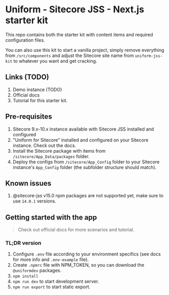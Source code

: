 # Uniform - Sitecore JSS - Next.js starter kit

This repo contains both the starter kit with content items and required configuration files.

You can also use this kit to start a vanilla project, simply remove everything from `/src/components` and adjust the Sitecore site name from `uniform-jss-kit` to whatever you want and get cracking.

## Links (TODO)

1. Demo instance (TODO)
1. Official docs
1. Tutorial for this starter kit.

## Pre-requisites
1. Sitecore 9.x-10.x instance available with Sitecore JSS installed and configured
1. "Uniform for Sitecore" installed and configured on your Sitecore instance. Check out the docs.
1. Install the Sitecore package with items from `/sitecore/App_Data/packages` folder.
1. Deploy the configs from `/sitecore/App_Config` folder to your Sitecore instance's `App_Config` folder (the subfolder structure should match).

## Known issues
1. @sitecore-jss v15.0 npm packages are not supported yet, make sure to use `14.0.1` versions.

## Getting started with the app

> Check out official docs for more scenarios and tutorial.

### TL;DR version

1. Configure `.env` file according to your environment specifics (see docs for more info and `.env-example` file).
1. Create `.npmrc` file with NPM_TOKEN, so you can download the `@uniformdev` packages.
1. `npm install`
1. `npm run dev` to start development server.
1. `npm run export` to start static export.